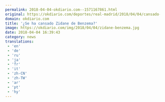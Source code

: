 ```yaml
---
permalink: 2018-04-04-okdiario.com--1571167861.html
original: https://okdiario.com/deportes/real-madrid/2018/04/04/cansado-zidane-benzema-2066379
domain: okdiario.com
title: '¿Se ha cansado Zidane de Benzema?'
image: https://okdiario.com/img/2018/04/04/zidane-benzema.jpg
date: 2018-04-04 16:39:43
category: news
translations: 
 - 'en'
 - 'de'
 - 'ru'
 - 'ja'
 - 'fr'
 - 'it'
 - 'zh-CN'
 - 'zh-TW'
 - 'ar'
 - 'pt'
 - 'hy'
---
```


